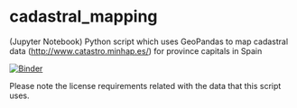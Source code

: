 # cadastral_mapping
(Jupyter Notebook) Python script which uses GeoPandas to map cadastral data (http://www.catastro.minhap.es/) for province capitals in Spain

[![Binder](https://mybinder.org/badge_logo.svg)](https://mybinder.org/v2/gh/Jorge-Monge/cadastral_mapping/9eee087372a1be93a429d5d9b942037d3eda6688)


Please note the license requirements related with the data that this script uses.
